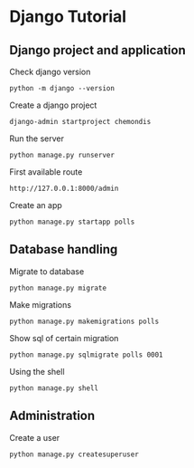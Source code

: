 # Django Tutorial

## Django project and application

Check django version

    python -m django --version
    
Create a django project
    
    django-admin startproject chemondis
     
Run the server
 
    python manage.py runserver

First available route

    http://127.0.0.1:8000/admin
    
Create an app

    python manage.py startapp polls
    
## Database handling

Migrate to database

    python manage.py migrate
     
Make migrations

    python manage.py makemigrations polls 
    
Show sql of certain migration

    python manage.py sqlmigrate polls 0001
    
Using the shell
    
    python manage.py shell
    
## Administration

Create a user

    python manage.py createsuperuser
    
    